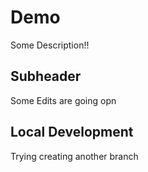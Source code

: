 # Demo

Some Description!!

## Subheader

Some Edits are going opn

## Local Development

Trying creating another branch
